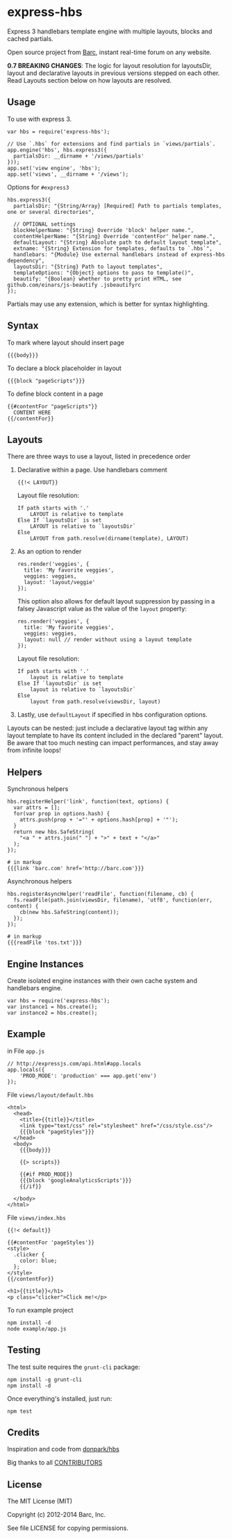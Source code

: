 # express-hbs

Express 3 handlebars template engine with multiple layouts, blocks and cached partials.

Open source project from [Barc](http://barc.com), instant real-time forum on any website.

**0.7 BREAKING CHANGES**: The logic for layout resolution for layoutsDir,
layout and declarative layouts in previous versions stepped on each other.
Read Layouts section below on how layouts are resolved.

## Usage

To use with express 3.

    var hbs = require('express-hbs');

    // Use `.hbs` for extensions and find partials in `views/partials`.
    app.engine('hbs', hbs.express3({
      partialsDir: __dirname + '/views/partials'
    }));
    app.set('view engine', 'hbs');
    app.set('views', __dirname + '/views');

Options for `#express3`

    hbs.express3({
      partialsDir: "{String/Array} [Required] Path to partials templates, one or several directories",

      // OPTIONAL settings
      blockHelperName: "{String} Override 'block' helper name.",
      contentHelperName: "{String} Override 'contentFor' helper name.",
      defaultLayout: "{String} Absolute path to default layout template",
      extname: "{String} Extension for templates, defaults to `.hbs`",
      handlebars: "{Module} Use external handlebars instead of express-hbs dependency",
      layoutsDir: "{String} Path to layout templates",
      templateOptions: "{Object} options to pass to template()",
      beautify: "{Boolean} whether to pretty print HTML, see github.com/einars/js-beautify .jsbeautifyrc
    });


Partials may use any extension, which is better for syntax highlighting.


## Syntax

To mark where layout should insert page

    {{{body}}}

To declare a block placeholder in layout

    {{{block "pageScripts"}}}

To define block content in a page

    {{#contentFor "pageScripts"}}
      CONTENT HERE
    {{/contentFor}}

## Layouts

There are three ways to use a layout, listed in precedence order

1.  Declarative within a page. Use handlebars comment

        {{!< LAYOUT}}

    Layout file resolution:

        If path starts with '.'
            LAYOUT is relative to template
        Else If `layoutsDir` is set
            LAYOUT is relative to `layoutsDir`
        Else
            LAYOUT from path.resolve(dirname(template), LAYOUT)

2.  As an option to render

        res.render('veggies', {
          title: 'My favorite veggies',
          veggies: veggies,
          layout: 'layout/veggie'
        });

    This option also allows for default layout suppression by passing in a falsey Javascript value as the value of the `layout` property:

        res.render('veggies', {
          title: 'My favorite veggies',
          veggies: veggies,
          layout: null // render without using a layout template
        });

    Layout file resolution:

        If path starts with '.'
            layout is relative to template
        Else If `layoutsDir` is set
            layout is relative to `layoutsDir`
        Else
            layout from path.resolve(viewsDir, layout)

3.  Lastly, use `defaultLayout` if specified in hbs configuration options.


Layouts can be nested: just include a declarative layout tag within any layout
template to have its content included in the declared "parent" layout.  Be
aware that too much nesting can impact performances, and stay away from
infinite loops!


## Helpers

Synchronous helpers

    hbs.registerHelper('link', function(text, options) {
      var attrs = [];
      for(var prop in options.hash) {
        attrs.push(prop + '="' + options.hash[prop] + '"');
      }
      return new hbs.SafeString(
        "<a " + attrs.join(" ") + ">" + text + "</a>"
      );
    });

    # in markup
    {{{link 'barc.com' href='http://barc.com'}}}

Asynchronous helpers

    hbs.registerAsyncHelper('readFile', function(filename, cb) {
      fs.readFile(path.join(viewsDir, filename), 'utf8', function(err, content) {
        cb(new hbs.SafeString(content));
      });
    });

    # in markup
    {{{readFile 'tos.txt'}}}


## Engine Instances

Create isolated engine instances with their own cache system and handlebars engine.

    var hbs = require('express-hbs');
    var instance1 = hbs.create();
    var instance2 = hbs.create();


## Example

in File `app.js`
```
// http://expressjs.com/api.html#app.locals
app.locals({
    'PROD_MODE': 'production' === app.get('env')
});

```

File `views/layout/default.hbs`

```
<html>
  <head>
    <title>{{title}}</title>
    <link type="text/css" rel="stylesheet" href="/css/style.css"/>
    {{{block "pageStyles"}}}
  </head>
  <body>
    {{{body}}}

    {{> scripts}}

    {{#if PROD_MODE}}
    {{{block 'googleAnalyticsScripts'}}}
    {{/if}}

  </body>
</html>
```


File `views/index.hbs`

```
{{!< default}}

{{#contentFor 'pageStyles'}}
<style>
  .clicker {
    color: blue;
  };
</style>
{{/contentFor}}

<h1>{{title}}</h1>
<p class="clicker">Click me!</p>
```

To run example project

    npm install -d
    node example/app.js


## Testing

The test suite requires the `grunt-cli` package:

    npm install -g grunt-cli
    npm install -d

Once everything's installed, just run:

    npm test


## Credits

Inspiration and code from [donpark/hbs](https://github.com/donpark/hbs)

Big thanks to all [CONTRIBUTORS](https://github.com/barc/express-hbs/contributors)


## License

The MIT License (MIT)

Copyright (c) 2012-2014 Barc, Inc.

See file LICENSE for copying permissions.

